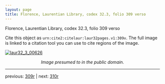 ```yaml
---
layout: page
title: Florence, Laurentian Library, codex 32.3, folio 309 verso
---
```


Florence, Laurentian Library, codex 32.3, folio 309 verso

Cite this object as `urn:cite2:citelaur:laur32pages.v1:309v`.  The full image is linked to a citation tool you can use to cite regions of the image.

[![laur32_3_00626](http://www.homermultitext.org/iipsrv?IIIF=/project/homer/pyramidal/deepzoom/citelaur/laur32imgs/v1/laur32_3_00626.tif/full/800,/0/default.jpg)](http://www.homermultitext.org/ict2/?urn=urn:cite2:citelaur:laur32imgs.v1:laur32_3_00626) 

<p style="text-align: center; font-style: italic;">Image presumed to in the public domain.</p>

---

previous: [309r](../309r/) | next: [310r](../310r/)